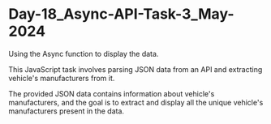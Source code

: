 # Day-18_Async-API-Task-3_May-2024

Using the Async function to display the data.

This JavaScript task involves parsing JSON data from an API and extracting vehicle's manufacturers from it.

The provided JSON data contains information about vehicle's manufacturers, and the goal is to extract and display all the unique vehicle's manufacturers present in the data.
